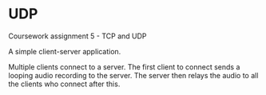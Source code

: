 # UDP
Coursework assignment 5 - TCP and UDP

A simple client-server application.

Multiple clients connect to a server. The first client to connect sends a looping audio recording to the server.
The server then relays the audio to all the clients who connect after this.

